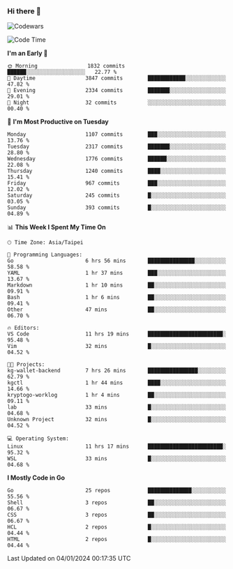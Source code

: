 ### Hi there 👋

![Codewars](https://www.codewars.com/users/omegaatt36/badges/small)

<!--START_SECTION:waka-->
![Code Time](http://img.shields.io/badge/Code%20Time-2%2C044%20hrs%2022%20mins-blue)

**I'm an Early 🐤** 

```text
🌞 Morning                1832 commits        ██████░░░░░░░░░░░░░░░░░░░   22.77 % 
🌆 Daytime                3847 commits        ████████████░░░░░░░░░░░░░   47.82 % 
🌃 Evening                2334 commits        ███████░░░░░░░░░░░░░░░░░░   29.01 % 
🌙 Night                  32 commits          ░░░░░░░░░░░░░░░░░░░░░░░░░   00.40 % 
```
📅 **I'm Most Productive on Tuesday** 

```text
Monday                   1107 commits        ███░░░░░░░░░░░░░░░░░░░░░░   13.76 % 
Tuesday                  2317 commits        ███████░░░░░░░░░░░░░░░░░░   28.80 % 
Wednesday                1776 commits        ██████░░░░░░░░░░░░░░░░░░░   22.08 % 
Thursday                 1240 commits        ████░░░░░░░░░░░░░░░░░░░░░   15.41 % 
Friday                   967 commits         ███░░░░░░░░░░░░░░░░░░░░░░   12.02 % 
Saturday                 245 commits         █░░░░░░░░░░░░░░░░░░░░░░░░   03.05 % 
Sunday                   393 commits         █░░░░░░░░░░░░░░░░░░░░░░░░   04.89 % 
```


📊 **This Week I Spent My Time On** 

```text
🕑︎ Time Zone: Asia/Taipei

💬 Programming Languages: 
Go                       6 hrs 56 mins       ███████████████░░░░░░░░░░   58.58 % 
YAML                     1 hr 37 mins        ███░░░░░░░░░░░░░░░░░░░░░░   13.67 % 
Markdown                 1 hr 10 mins        ██░░░░░░░░░░░░░░░░░░░░░░░   09.91 % 
Bash                     1 hr 6 mins         ██░░░░░░░░░░░░░░░░░░░░░░░   09.41 % 
Other                    47 mins             ██░░░░░░░░░░░░░░░░░░░░░░░   06.70 % 

🔥 Editors: 
VS Code                  11 hrs 19 mins      ████████████████████████░   95.48 % 
Vim                      32 mins             █░░░░░░░░░░░░░░░░░░░░░░░░   04.52 % 

🐱‍💻 Projects: 
kg-wallet-backend        7 hrs 26 mins       ████████████████░░░░░░░░░   62.79 % 
kgctl                    1 hr 44 mins        ████░░░░░░░░░░░░░░░░░░░░░   14.66 % 
kryptogo-worklog         1 hr 4 mins         ██░░░░░░░░░░░░░░░░░░░░░░░   09.11 % 
lab                      33 mins             █░░░░░░░░░░░░░░░░░░░░░░░░   04.68 % 
Unknown Project          32 mins             █░░░░░░░░░░░░░░░░░░░░░░░░   04.52 % 

💻 Operating System: 
Linux                    11 hrs 17 mins      ████████████████████████░   95.32 % 
WSL                      33 mins             █░░░░░░░░░░░░░░░░░░░░░░░░   04.68 % 
```

**I Mostly Code in Go** 

```text
Go                       25 repos            ██████████████░░░░░░░░░░░   55.56 % 
Shell                    3 repos             ██░░░░░░░░░░░░░░░░░░░░░░░   06.67 % 
CSS                      3 repos             ██░░░░░░░░░░░░░░░░░░░░░░░   06.67 % 
HCL                      2 repos             █░░░░░░░░░░░░░░░░░░░░░░░░   04.44 % 
HTML                     2 repos             █░░░░░░░░░░░░░░░░░░░░░░░░   04.44 % 
```




 Last Updated on 04/01/2024 00:17:35 UTC
<!--END_SECTION:waka-->

<!--
**omegaatt36/omegaatt36** is a ✨ _special_ ✨ repository because its `README.md` (this file) appears on your GitHub profile.

Here are some ideas to get you started:

- 🔭 I’m currently working on ...
- 🌱 I’m currently learning ...
- 👯 I’m looking to collaborate on ...
- 🤔 I’m looking for help with ...
- 💬 Ask me about ...
- 📫 How to reach me: ...
- 😄 Pronouns: ...
- ⚡ Fun fact: ...
-->
